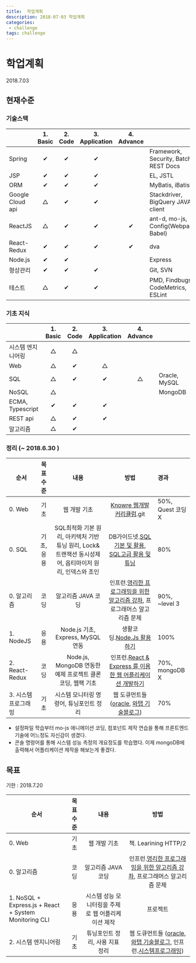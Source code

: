 ```yaml
---
title:  학업계획
description: 2018-07-03 학업계획
categories:
 - challenge
tags: challenge
---
```


# 학업계획

2018.7.03

## 현재수준
### 기술스택

|   | 1. Basic | 2. Code | 3. Application | 4. Advance | |
|---|:---:|:---:|:---:|:---:|---|
|Spring       | ✔ | ✔ | ✔ | | Framework, Security, Batch, REST Docs |
|JSP          | ✔ | ✔ | ✔ |  | EL, JSTL |
|ORM          | ✔ | ✔ | ✔ |  | MyBatis, iBatis |
|Google Cloud api| △ | ✔ | ✔ |  | Stackdriver, BigQuery JAVA client |
|ReactJS      | △ | ✔ | ✔ | ✔ | ant-d, mo-js, Config(Webpack, Babel) |
|React-Redux  | ✔ | ✔ | ✔ | ✔ | dva |
|Node.js      | ✔ | ✔ |  |  | Express |
|형상관리          | ✔ | ✔ | ✔ |  | Git, SVN |
|테스트           | △ | ✔ | ✔ |  | PMD, Findbugs, CodeMetrics, ESLint |

### 기초 지식

|   | 1. Basic | 2. Code | 3. Application | 4. Advance | |
|---|:---:|:---:|:---:|:---:|---|
|시스템 엔지니어링             | △ | △ |  |  |  |
|Web              | △ | ✔ | △ |  |  |
|SQL              | △ | ✔ | ✔ | △ | Oracle, MySQL |
|NoSQL            | △ |  |  |  | MongoDB |
|ECMA, Typescript | ✔ | ✔ | ✔ |  |  |
|REST api         | △ | ✔ | ✔ |  |  |
|알고리즘          | △ | ✔ |  |  |  |

### 정리 (~ 2018.6.30 )  

| 순서 | 목표수준 | 내용 | 방법 | 경과 |
|---|:---:|:---:|:---:|:---|
| 0. Web     | 기초 | 웹 개발 기초 | [Knowre 웹개발 커리큘럼](https://github.com/Knowre-Dev/WebDevCurriculum).git | 50%, Quest 코딩 X |
| 0. SQL     | 기초, 응용 | SQL최적화 기본 원리, 아키텍처 기반 튜닝 원리, Lock&트랜잭션 동시성제어, 옵티마이저 원리, 인덱스와 조인 | DB가이드넷.[SQL기본 및 활용](http://www.dbguide.net), [SQL고급 활용 및 튜닝](http://www.dbguide.net/db.db?cmd=view&boardUid=148211&boardConfigUid=9&categoryUid=216&boardIdx=137&boardStep=1)  | 80% | 
| 0. 알고리즘 | 코딩 | 알고리즘 JAVA 코딩 | 인프런.[영리한 프로그래밍을 위한 알고리즘 강좌](https://www.inflearn.com/course/%EC%95%8C%EA%B3%A0%EB%A6%AC%EC%A6%98-%EA%B0%95%EC%A2%8C/?subscribe), 프로그래머스 알고리즘 문제 | 90%, ~level 3 |
| 1. NodeJS | 응용 | Node.js 기초, Express, MySQL 연동 | 생활코딩.[Node.Js 활용하기](https://www.inflearn.com/course/node-js-%ED%99%9C%EC%9A%A9/?subscribe) | 100% |
| 2. React-Redux | 코딩 | Node.js, MongoDB 연동한 예제 프로젝트 클론코딩, 웹팩 기초 | 인프런.[React & Express 를 이용한 웹 어플리케이션 개발하기](https://www.inflearn.com/course/react-%EA%B0%95%EC%A2%8C-velopert/) | 70%, mongoDB X |
| 3. 시스템 프로그래밍  | 기초 | 시스템 모니터링 명령어, 튜닝포인트 정리 |  웹 도큐먼트들 ([oracle](https://docs.oracle.com/cd/E24846_01/html/E23088/toc.html), [와탭 기술블로그](http://tech.whatap.io/))| 70% |
 
 - 설정파일 학습부터 mo-js 애니메이션 코딩, 컴포넌트 제작 연습을 통해 프론트엔드 기술에 어느정도 자신감이 생겼다. 
 - 콘솔 명령어를 통해 시스템 성능 측정의 개요정도를 학습했다. 이제 mongoDB에 출력해서 어플리케이션 제작을 해보는게 좋겠다.
 
## 목표

기한 : 2018.7.20

| 순서 | 목표수준 | 내용 | 방법 |  
|---|:---:|:---:|:---:|
| 0. Web     | 기초 | 웹 개발 기초 | 책. Learining HTTP/2 |  
| 0. 알고리즘 | 코딩 | 알고리즘 JAVA 코딩 | 인프런.[영리한 프로그래밍을 위한 알고리즘 강좌](https://www.inflearn.com/course/%EC%95%8C%EA%B3%A0%EB%A6%AC%EC%A6%98-%EA%B0%95%EC%A2%8C/?subscribe), 프로그래머스 알고리즘 문제 |
| 1. NoSQL + Express.js + React + System Monitoring CLI | 응용 | 시스템 성능 모니터링을 주제로 웹 어플리케이션 제작 | 프로젝트 | 
| 2. 시스템 엔지니어링 | 기초 | 튜닝포인트 정리, 사용 지표 정리 |  웹 도큐먼트들 ([oracle](https://docs.oracle.com/cd/E24846_01/html/E23088/toc.html), [와탭 기술블로그](http://tech.whatap.io/), 인프런.[시스템프로그래밍](https://www.inflearn.com/course/%EC%8B%9C%EC%8A%A4%ED%85%9C-%ED%94%84%EB%A1%9C%EA%B7%B8%EB%9E%98%EB%B0%8D/))|
 














